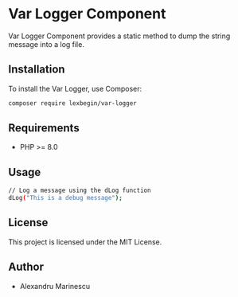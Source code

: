 # Var Logger Component

Var Logger Component provides a static method to dump the string message into a log file.

## Installation

To install the Var Logger, use Composer:

```sh
composer require lexbegin/var-logger
```

## Requirements

- PHP >= 8.0

## Usage

```sh
// Log a message using the dLog function
dLog("This is a debug message");
```

## License
This project is licensed under the MIT License.

## Author
- Alexandru Marinescu